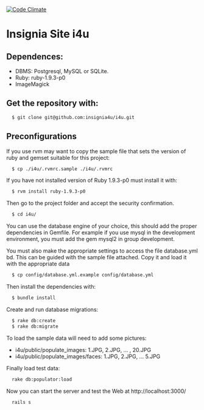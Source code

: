 [![Code Climate](https://codeclimate.com/github/insignia4u/i4u.png)](https://codeclimate.com/github/insignia4u/i4u)

# Insignia Site i4u  

## Dependences:

 - DBMS: Postgresql, MySQL or SQLite.
 - Ruby: ruby-1.9.3-p0
 - ImageMagick 

## Get the repository with:

```bash
  $ git clone git@github.com:insignia4u/i4u.git
```
## Preconfigurations

If you use rvm may want to copy the sample file that sets the version of ruby and gemset suitable for this project:
```bash
  $ cp ./i4u/.rvmrc.sample ./i4u/.rvmrc
```
If you have not installed version of Ruby 1.9.3-p0 must install it with:
```bash
  $ rvm install ruby-1.9.3-p0
```
Then go to the project folder and accept the security confirmation.
```bash
  $ cd i4u/
```
You can use the database engine of your choice, this should add the proper dependencies in Gemfile. For example if you use mysql in the development environment, you must add the gem mysql2 in group development.

You must also make the appropriate settings to access the file database.yml bd. This can be guided with the sample file attached. Copy it and load it with the appropriate data
```bash
  $ cp config/database.yml.example config/database.yml
```
Then install the dependencies with:
```bash
  $ bundle install
```
Create and run database migrations:
```bash
  $ rake db:create
  $ rake db:migrate
```
To load the sample data will need to add some pictures:
  - i4u/public/populate_images: 1.JPG, 2.JPG, ... , 20.JPG
  - i4u/public/populate_images/faces: 1.JPG, 2.JPG, ... 5.JPG

Finally load test data:
```bash
  rake db:populator:load
```
Now you can start the server and test the Web at http://localhost:3000/
```bash
  rails s
```